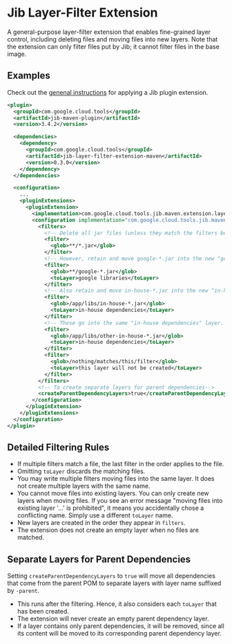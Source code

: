 # Jib Layer-Filter Extension

A general-purpose layer-filter extension that enables fine-grained layer control, including deleting files and moving files into new layers. Note that the extension can only filter files put by Jib; it cannot filter files in the base image.

## Examples

Check out the [genenal instructions](../../README.md#using-jib-plugin-extensions) for applying a Jib plugin extension.

```xml
<plugin>
  <groupId>com.google.cloud.tools</groupId>
  <artifactId>jib-maven-plugin</artifactId>
  <version>3.4.2</version>

  <dependencies>
    <dependency>
      <groupId>com.google.cloud.tools</groupId>
      <artifactId>jib-layer-filter-extension-maven</artifactId>
      <version>0.3.0</version>
    </dependency>
  </dependencies>

  <configuration>
    ...
    <pluginExtensions>
      <pluginExtension>
        <implementation>com.google.cloud.tools.jib.maven.extension.layerfilter.JibLayerFilterExtension</implementation>
        <configuration implementation="com.google.cloud.tools.jib.maven.extension.layerfilter.Configuration">
          <filters>
            <!-- Delete all jar files (unless they match the filters below). -->
            <filter>
              <glob>**/*.jar</glob>
            </filter>
            <!-- However, retain and move google-*.jar into the new "google libraries" layer. -->
            <filter>
              <glob>**/google-*.jar</glob>
              <toLayer>google libraries</toLayer>
            </filter>
            <!-- Also retain and move in-house-*.jar into the new "in-house dependencies" layer. -->
            <filter>
              <glob>/app/libs/in-house-*.jar</glob>
              <toLayer>in-house dependencies</toLayer>
            </filter>
            <!-- These go into the same "in-house dependencies" layer. -->
            <filter>
              <glob>/app/libs/other-in-house-*.jar</glob>
              <toLayer>in-house dependencies</toLayer>
            </filter>
            <filter>
              <glob>/nothing/matches/this/filter</glob>
              <toLayer>this layer will not be created</toLayer>
            </filter>
          </filters>
          <!-- To create separate layers for parent dependencies-->
          <createParentDependencyLayers>true</createParentDependencyLayers>
        </configuration>
      </pluginExtension>
    </pluginExtensions>
  </configuration>
</plugin>
```

## Detailed Filtering Rules

- If multiple filters match a file, the last filter in the order applies to the file.
- Omitting `toLayer` discards the matching files.
- You may write multiple filters moving files into the same layer. It does not create multiple layers with the same name.
- You cannot move files into existing layers. You can only create new layers when moving files. If you see an error message "moving files into existing layer '...' is prohibited", it means you accidentally chose a conflicting name. Simply use a different `toLayer` name.
- New layers are created in the order they appear in `filters`.
- The extension does not create an empty layer when no files are matched.

## Separate Layers for Parent Dependencies

Setting `createParentDependencyLayers` to `true` will move all dependencies that come from the parent POM to separate layers with layer name suffixed by `-parent`.

- This runs after the filtering. Hence, it also considers each `toLayer` that has been created.
- The extension will never create an empty parent dependency layer.
- If a layer contains only parent dependencies, it will be removed, since all its content will be moved to its corresponding parent dependency layer. 
